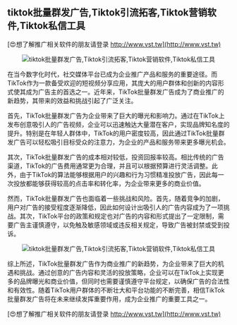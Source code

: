 ## **tiktok批量群发广告,Tiktok引流拓客,Tiktok营销软件,Tiktok私信工具**

[😍想了解推广相关软件的朋友请登录 http://www.vst.tw](http://www.vst.tw)

 <center><img src="https://vst.tw/MP4/tuiguang/png/5.png" alt="tiktok批量群发广告,Tiktok引流拓客,Tiktok营销软件,Tiktok私信工具"></center>

在当今数字化时代，社交媒体平台已成为企业推广产品和服务的重要途径。而TikTok作为一款备受欢迎的短视频分享应用，其庞大的用户群体和创新的内容形式使其成为广告主的首选之一。近年来，TikTok批量群发广告成为了商业推广的新趋势，其带来的效益和挑战引起了广泛关注。

首先，TikTok批量群发广告为企业带来了巨大的曝光和影响力。通过在TikTok上发布创意吸引人的广告视频，企业可以迅速触达大量潜在客户，实现品牌知名度的提升。特别是在年轻人群体中，TikTok的用户密度较高，因此通过TikTok批量群发广告可以轻松吸引目标受众的注意力，为企业的产品和服务带来更多曝光机会。

其次，TikTok批量群发广告的成本相对较低，投资回报率较高。相比传统的广告渠道，TikTok的广告费用通常更为合理，并且可以根据预算进行灵活调整。此外，由于TikTok的算法能够根据用户的兴趣和行为习惯精准投放广告，因此每一次投放都能够获得较高的点击率和转化率，为企业带来更多的商业价值。

然而，TikTok批量群发广告也面临着一些挑战和风险。首先，随着竞争的加剧，用户对广告的接受程度逐渐降低，因此如何设计出吸引人的广告内容成为了一项挑战。其次，TikTok平台的政策和规定也对广告的内容和形式提出了一定限制，需要广告主谨慎遵守，以免触及敏感领域或违反相关规定，导致广告被封禁或受到投诉。

 <center><img src="https://vst.tw/MP4/tuiguang/png/5.png" alt="tiktok批量群发广告,Tiktok引流拓客,Tiktok营销软件,Tiktok私信工具"></center>

综上所述，TikTok批量群发广告作为商业推广的新趋势，为企业带来了巨大的机遇和挑战。通过创意的广告内容和灵活的投放策略，企业可以在TikTok上实现更多的品牌曝光和商业价值，但同时也需要谨慎遵守平台规定，以确保广告的合法性和有效性。随着TikTok用户群体的不断壮大和平台功能的不断完善，相信TikTok批量群发广告将在未来继续发挥重要作用，成为企业推广的重要工具之一。

[😍想了解推广相关软件的朋友请登录 http://www.vst.tw](http://www.vst.tw)



